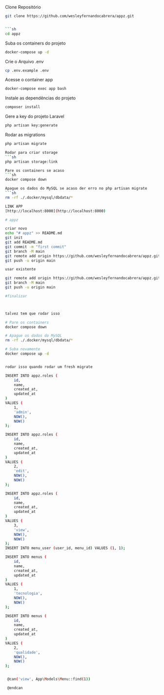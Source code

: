Clone Repositório
```sh
git clone https://github.com/wesleyfernandocabrera/appz.git


```sh
cd appz
```

Suba os containers do projeto
```sh
docker-compose up -d
```


Crie o Arquivo .env
```sh
cp .env.example .env
```

Acesse o container app
```sh
docker-compose exec app bash
```


Instale as dependências do projeto
```sh
composer install
```

Gere a key do projeto Laravel
```sh
php artisan key:generate
```
Rodar as migrations
```sh
php artisan migrate

Rodar para criar storage
```sh
php artisan storage:link

Pare os containers se acaso
```sh
docker compose down

Apague os dados do MySQL se acaso der erro no php artisan migrate
```sh
rm -rf ./.docker/mysql/dbdata/*

LINK APP
[http://localhost:8000](http://localhost:8000)

# appz

criar novo
echo "# appz" >> README.md
git init
git add README.md
git commit -m "first commit"
git branch -M main
git remote add origin https://github.com/wesleyfernandocabrera/appz.git
git push -u origin main

usar existente

git remote add origin https://github.com/wesleyfernandocabrera/appz.git
git branch -M main
git push -u origin main

#finalizar



talvez tem que rodar isso 

# Pare os containers
docker compose down

# Apague os dados do MySQL
rm -rf ./.docker/mysql/dbdata/*

# Suba novamente
docker compose up -d


rodar isso quando rodar um fresh migrate 

INSERT INTO appz.roles (
    id,
    name,
    created_at,
    updated_at
)
VALUES (
    1,
    'admin',
    NOW(),
    NOW()
);

INSERT INTO appz.roles (
    id,
    name,
    created_at,
    updated_at
)
VALUES (
    2,
    'edit',
    NOW(),
    NOW()
);

INSERT INTO appz.roles (
    id,
    name,
    created_at,
    updated_at
)
VALUES (
    3,
    'view',
    NOW(),
    NOW()
);
INSERT INTO menu_user (user_id, menu_id) VALUES (1, 1);

INSERT INTO menus (
    id,
    name,
    created_at,
    updated_at
)
VALUES (
    1,
    'tecnologia',
    NOW(),
    NOW()
);

INSERT INTO menus (
    id,
    name,
    created_at,
    updated_at
)
VALUES (
    2,
    'qualidade',
    NOW(),
    NOW()
);


 @can('view', App\Models\Menu::find(1)) 

 @endcan